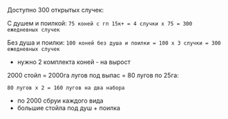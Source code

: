 Доступно 300 открытых случек:

С душем и поилкой: ```75 коней с гп 15к+ = 4 случки х 75 = 300 ежедневных случек```

Без душа и поилки: ```100 коней без душа и поилки = 100 х 3 случки = 300 ежедневных случек```

+ нужно 2 комплекта коней - на вырост

2000 стойл = 2000га лугов под выпас = 80 лугов по 25га:

```80 лугов х 2 = 160 лугов на два набора```

+ по 2000 сбруи каждого вида
+ большие стойла под душ + поилка
